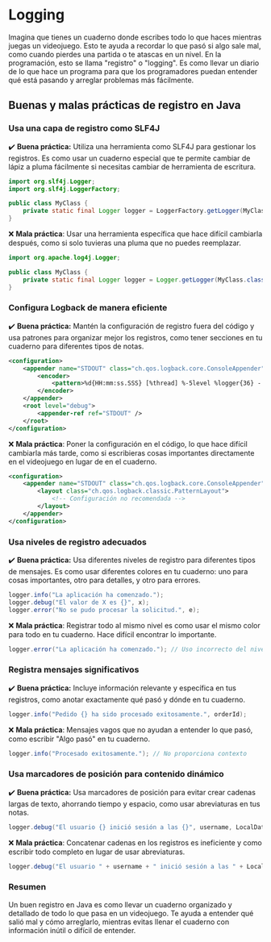 # Logging

Imagina que tienes un cuaderno donde escribes todo lo que haces mientras juegas un videojuego. Esto te ayuda a recordar lo que pasó si algo sale mal, como cuando pierdes una partida o te atascas en un nivel. En la programación, esto se llama "registro" o "logging". Es como llevar un diario de lo que hace un programa para que los programadores puedan entender qué está pasando y arreglar problemas más fácilmente.

## Buenas y malas prácticas de registro en Java

### Usa una capa de registro como SLF4J

:heavy_check_mark: **Buena práctica:** Utiliza una herramienta como SLF4J para gestionar los registros. Es como usar un cuaderno especial que te permite cambiar de lápiz a pluma fácilmente si necesitas cambiar de herramienta de escritura.


```java
import org.slf4j.Logger;
import org.slf4j.LoggerFactory;

public class MyClass {
    private static final Logger logger = LoggerFactory.getLogger(MyClass.class);
}
```

:x: **Mala práctica**: Usar una herramienta específica que hace difícil cambiarla después, como si solo tuvieras una pluma que no puedes reemplazar.

```java
import org.apache.log4j.Logger;

public class MyClass {
    private static final Logger logger = Logger.getLogger(MyClass.class);
}
```

### Configura Logback de manera eficiente

:heavy_check_mark: **Buena práctica:** Mantén la configuración de registro fuera del código y usa patrones para organizar mejor los registros, como tener secciones en tu cuaderno para diferentes tipos de notas.

```xml
<configuration>
    <appender name="STDOUT" class="ch.qos.logback.core.ConsoleAppender">
        <encoder>
            <pattern>%d{HH:mm:ss.SSS} [%thread] %-5level %logger{36} - %msg%n</pattern>
        </encoder>
    </appender>
    <root level="debug">
        <appender-ref ref="STDOUT" />
    </root>
</configuration>
```

:x: **Mala práctica**: Poner la configuración en el código, lo que hace difícil cambiarla más tarde, como si escribieras cosas importantes directamente en el videojuego en lugar de en el cuaderno.
    
```xml
<configuration>
    <appender name="STDOUT" class="ch.qos.logback.core.ConsoleAppender">
        <layout class="ch.qos.logback.classic.PatternLayout">
            <!-- Configuración no recomendada -->
        </layout>
    </appender>
</configuration>
```

### Usa niveles de registro adecuados

:heavy_check_mark: **Buena práctica:** Usa diferentes niveles de registro para diferentes tipos de mensajes. Es como usar diferentes colores en tu cuaderno: uno para cosas importantes, otro para detalles, y otro para errores.
    
```java
logger.info("La aplicación ha comenzado.");
logger.debug("El valor de X es {}", x);
logger.error("No se pudo procesar la solicitud.", e);
```

:x: **Mala práctica**: Registrar todo al mismo nivel es como usar el mismo color para todo en tu cuaderno. Hace difícil encontrar lo importante.
        
```java
logger.error("La aplicación ha comenzado."); // Uso incorrecto del nivel de registro
```

### Registra mensajes significativos

:heavy_check_mark: **Buena práctica:** Incluye información relevante y específica en tus registros, como anotar exactamente qué pasó y dónde en tu cuaderno.

```java
logger.info("Pedido {} ha sido procesado exitosamente.", orderId);
```

:x: **Mala práctica**: Mensajes vagos que no ayudan a entender lo que pasó, como escribir "Algo pasó" en tu cuaderno.

```java
logger.info("Procesado exitosamente."); // No proporciona contexto
```

### Usa marcadores de posición para contenido dinámico

:heavy_check_mark: **Buena práctica:** Usa marcadores de posición para evitar crear cadenas largas de texto, ahorrando tiempo y espacio, como usar abreviaturas en tus notas.
    
```java
logger.debug("El usuario {} inició sesión a las {}", username, LocalDateTime.now());
```

:x: **Mala práctica**: Concatenar cadenas en los registros es ineficiente y como escribir todo completo en lugar de usar abreviaturas.
    
```java
logger.debug("El usuario " + username + " inició sesión a las " + LocalDateTime.now());
```

### Resumen
Un buen registro en Java es como llevar un cuaderno organizado y detallado de todo lo que pasa en un videojuego. Te ayuda a entender qué salió mal y cómo arreglarlo, mientras evitas llenar el cuaderno con información inútil o difícil de entender.